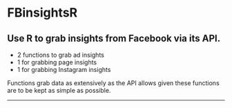 # FBinsightsR
## Use R to grab insights from Facebook via its API.

* 2 functions to grab ad insights
* 1 for grabbing page insights
* 1 for grabbing Instagram insights


Functions grab data as extensively as the API allows given these functions are to be kept as simple as possible.
***
